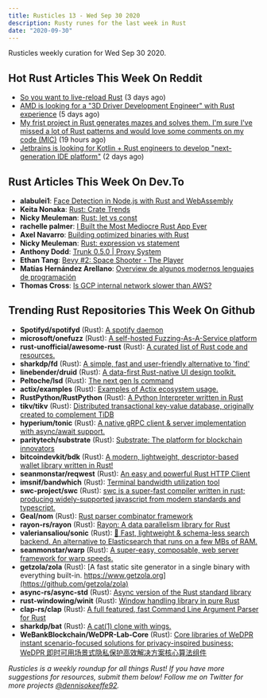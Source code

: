 ```yaml
---
title: Rusticles 13 - Wed Sep 30 2020
description: Rusty runes for the last week in Rust
date: "2020-09-30"
---
```


Rusticles weekly curation for Wed Sep 30 2020.

<Ad />

## Hot Rust Articles This Week On Reddit

- [So you want to live-reload Rust](https://www.reddit.com/r/rust/comments/j0ajdy/so_you_want_to_livereload_rust/) (3 days ago)
- [AMD is looking for a "3D Driver Development Engineer" with Rust experience](https://www.reddit.com/r/rust/comments/iz6ric/amd_is_looking_for_a_3d_driver_development/) (5 days ago)
- [My frist project in Rust generates mazes and solves them. I'm sure I've missed a lot of Rust patterns and would love some comments on my code (MIC)](https://www.reddit.com/r/rust/comments/j1xzvu/my_frist_project_in_rust_generates_mazes_and/) (19 hours ago)
- [Jetbrains is looking for Kotlin + Rust engineers to develop "next-generation IDE platform"](https://www.reddit.com/r/rust/comments/j0rrei/jetbrains_is_looking_for_kotlin_rust_engineers_to/) (2 days ago)

<Ad />

## Rust Articles This Week On Dev.To

- **alabulei1**: [Face Detection in Node.js with Rust and WebAssembly](https://dev.to/alabulei1/high-performance-and-safe-ai-as-a-service-in-node-js-43lg)
- **Keita Nonaka**: [Rust: Crate Trends](https://dev.to/gumichocopengin8/rust-crate-trends-4ome)
- **Nicky Meuleman**: [Rust: let vs const](https://dev.to/nickymeuleman/rust-let-vs-const-1pcp)
- **rachelle palmer**: [I Built the Most Mediocre Rust App Ever](https://dev.to/techbelle/i-built-the-most-mediocre-rust-app-ever-20jm)
- **Axel Navarro**: [Building optimized binaries with Rust](https://dev.to/cloudx/building-optimized-binaries-with-rust-k8b)
- **Nicky Meuleman**: [Rust: expression vs statement](https://dev.to/nickymeuleman/rust-expression-vs-statement-2h7g)
- **Anthony Dodd**: [Trunk 0.5.0 | Proxy System](https://dev.to/thedodd/trunk-0-5-0-proxy-system-3426)
- **Ethan Tang**: [Bevy #2: Space Shooter - The Player](https://dev.to/ethanyidong/bevy-2-space-shooter-the-player-3e7d)
- **Matías Hernández Arellano**: [Overview de algunos modernos lenguajes de programación](https://dev.to/matiasfha/overview-de-algunos-modernos-lenguajes-de-programacion-4j45)
- **Thomas Cross**: [Is GCP internal network slower than AWS?](https://dev.to/chmoder/is-gcp-internal-network-slower-than-aws-e7g)

<Ad />

## Trending Rust Repositories This Week On Github

- **Spotifyd/spotifyd** (Rust): [A spotify daemon](https://github.com/Spotifyd/spotifyd)
- **microsoft/onefuzz** (Rust): [A self-hosted Fuzzing-As-A-Service platform](https://github.com/microsoft/onefuzz)
- **rust-unofficial/awesome-rust** (Rust): [A curated list of Rust code and resources.](https://github.com/rust-unofficial/awesome-rust)
- **sharkdp/fd** (Rust): [A simple, fast and user-friendly alternative to 'find'](https://github.com/sharkdp/fd)
- **linebender/druid** (Rust): [A data-first Rust-native UI design toolkit.](https://github.com/linebender/druid)
- **Peltoche/lsd** (Rust): [The next gen ls command](https://github.com/Peltoche/lsd)
- **actix/examples** (Rust): [Examples of Actix ecosystem usage.](https://github.com/actix/examples)
- **RustPython/RustPython** (Rust): [A Python Interpreter written in Rust](https://github.com/RustPython/RustPython)
- **tikv/tikv** (Rust): [Distributed transactional key-value database, originally created to complement TiDB](https://github.com/tikv/tikv)
- **hyperium/tonic** (Rust): [A native gRPC client & server implementation with async/await support.](https://github.com/hyperium/tonic)
- **paritytech/substrate** (Rust): [Substrate: The platform for blockchain innovators](https://github.com/paritytech/substrate)
- **bitcoindevkit/bdk** (Rust): [A modern, lightweight, descriptor-based wallet library written in Rust!](https://github.com/bitcoindevkit/bdk)
- **seanmonstar/reqwest** (Rust): [An easy and powerful Rust HTTP Client](https://github.com/seanmonstar/reqwest)
- **imsnif/bandwhich** (Rust): [Terminal bandwidth utilization tool](https://github.com/imsnif/bandwhich)
- **swc-project/swc** (Rust): [swc is a super-fast compiler written in rust; producing widely-supported javascript from modern standards and typescript.](https://github.com/swc-project/swc)
- **Geal/nom** (Rust): [Rust parser combinator framework](https://github.com/Geal/nom)
- **rayon-rs/rayon** (Rust): [Rayon: A data parallelism library for Rust](https://github.com/rayon-rs/rayon)
- **valeriansaliou/sonic** (Rust): [🦔 Fast, lightweight & schema-less search backend. An alternative to Elasticsearch that runs on a few MBs of RAM.](https://github.com/valeriansaliou/sonic)
- **seanmonstar/warp** (Rust): [A super-easy, composable, web server framework for warp speeds.](https://github.com/seanmonstar/warp)
- **getzola/zola** (Rust): [A fast static site generator in a single binary with everything built-in. https://www.getzola.org](https://github.com/getzola/zola)
- **async-rs/async-std** (Rust): [Async version of the Rust standard library](https://github.com/async-rs/async-std)
- **rust-windowing/winit** (Rust): [Window handling library in pure Rust](https://github.com/rust-windowing/winit)
- **clap-rs/clap** (Rust): [A full featured, fast Command Line Argument Parser for Rust](https://github.com/clap-rs/clap)
- **sharkdp/bat** (Rust): [A cat(1) clone with wings.](https://github.com/sharkdp/bat)
- **WeBankBlockchain/WeDPR-Lab-Core** (Rust): [Core libraries of WeDPR instant scenario-focused solutions for privacy-inspired business; WeDPR 即时可用场景式隐私保护高效解决方案核心算法组件](https://github.com/WeBankBlockchain/WeDPR-Lab-Core)

_Rusticles is a weekly roundup for all things Rust! If you have more suggestions for resources, submit them below! Follow me on Twitter for more projects [@dennisokeeffe92](https://twitter.com/dennisokeeffe92)._
